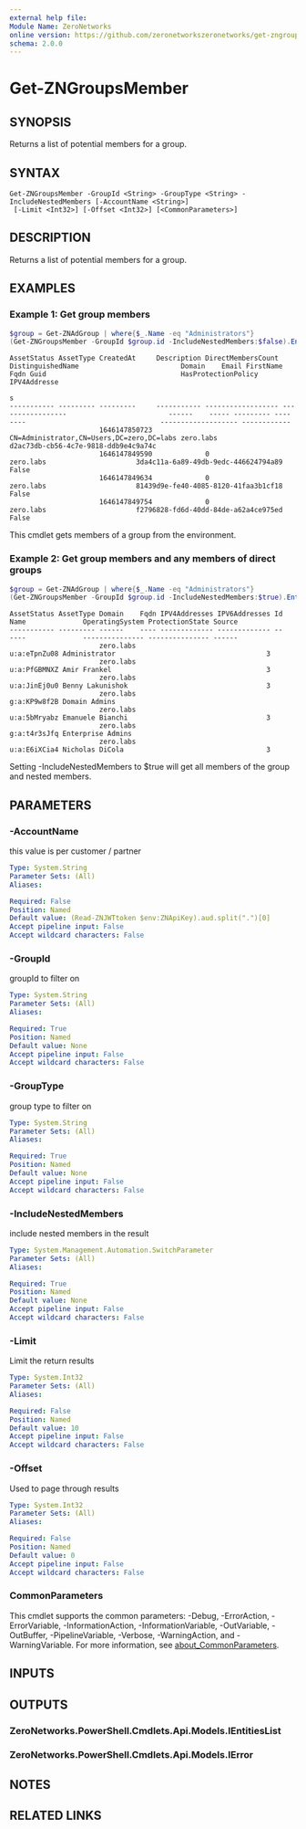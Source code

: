 ```yaml
---
external help file:
Module Name: ZeroNetworks
online version: https://github.com/zeronetworkszeronetworks/get-zngroupsmember
schema: 2.0.0
---
```


# Get-ZNGroupsMember

## SYNOPSIS
Returns a list of potential members for a group.

## SYNTAX

```
Get-ZNGroupsMember -GroupId <String> -GroupType <String> -IncludeNestedMembers [-AccountName <String>]
 [-Limit <Int32>] [-Offset <Int32>] [<CommonParameters>]
```

## DESCRIPTION
Returns a list of potential members for a group.

## EXAMPLES

### Example 1: Get group members
```powershell
$group = Get-ZNAdGroup | where{$_.Name -eq "Administrators"}
(Get-ZNGroupsMember -GroupId $group.id -IncludeNestedMembers:$false).Entities
```

```output
AssetStatus AssetType CreatedAt     Description DirectMembersCount DistinguishedName                         Domain    Email FirstName Fqdn Guid                                 HasProtectionPolicy IPV4Addresse
                                                                                                                                                                                                     s
----------- --------- ---------     ----------- ------------------ -----------------                         ------    ----- --------- ---- ----                                 ------------------- ------------
                      1646147850723                                CN=Administrator,CN=Users,DC=zero,DC=labs zero.labs                      d2ac73db-cb56-4c7e-9818-ddb9e4c9a74c                                 
                      1646147849590             0                                                            zero.labs                      3da4c11a-6a89-49db-9edc-446624794a89 False                           
                      1646147849634             0                                                            zero.labs                      81439d9e-fe40-4085-8120-41faa3b1cf18 False                           
                      1646147849754             0                                                            zero.labs                      f2796828-fd6d-40dd-84de-a62a4ce975ed False                           
```

This cmdlet gets members of a group from the environment.

### Example 2: Get group members and any members of direct groups
```powershell
$group = Get-ZNAdGroup | where{$_.Name -eq "Administrators"}
(Get-ZNGroupsMember -GroupId $group.id -IncludeNestedMembers:$true).Entities
```

```output
AssetStatus AssetType Domain    Fqdn IPV4Addresses IPV6Addresses Id           Name              OperatingSystem ProtectionState Source
----------- --------- ------    ---- ------------- ------------- --           ----              --------------- --------------- ------
                      zero.labs                                  u:a:eTpnZu08 Administrator                                     3
                      zero.labs                                  u:a:PfGBMNXZ Amir Frankel                                      3
                      zero.labs                                  u:a:JinEj0u0 Benny Lakunishok                                  3
                      zero.labs                                  g:a:KP9w8f2B Domain Admins                                     
                      zero.labs                                  u:a:5bMryabz Emanuele Bianchi                                  3
                      zero.labs                                  g:a:t4r3sJfq Enterprise Admins                                 
                      zero.labs                                  u:a:E6iXCia4 Nicholas DiCola                                   3
```

Setting -IncludeNestedMembers to $true will get all members of the group and nested members.

## PARAMETERS

### -AccountName
this value is per customer / partner

```yaml
Type: System.String
Parameter Sets: (All)
Aliases:

Required: False
Position: Named
Default value: (Read-ZNJWTtoken $env:ZNApiKey).aud.split(".")[0]
Accept pipeline input: False
Accept wildcard characters: False
```

### -GroupId
groupId to filter on

```yaml
Type: System.String
Parameter Sets: (All)
Aliases:

Required: True
Position: Named
Default value: None
Accept pipeline input: False
Accept wildcard characters: False
```

### -GroupType
group type to filter on

```yaml
Type: System.String
Parameter Sets: (All)
Aliases:

Required: True
Position: Named
Default value: None
Accept pipeline input: False
Accept wildcard characters: False
```

### -IncludeNestedMembers
include nested members in the result

```yaml
Type: System.Management.Automation.SwitchParameter
Parameter Sets: (All)
Aliases:

Required: True
Position: Named
Default value: None
Accept pipeline input: False
Accept wildcard characters: False
```

### -Limit
Limit the return results

```yaml
Type: System.Int32
Parameter Sets: (All)
Aliases:

Required: False
Position: Named
Default value: 10
Accept pipeline input: False
Accept wildcard characters: False
```

### -Offset
Used to page through results

```yaml
Type: System.Int32
Parameter Sets: (All)
Aliases:

Required: False
Position: Named
Default value: 0
Accept pipeline input: False
Accept wildcard characters: False
```

### CommonParameters
This cmdlet supports the common parameters: -Debug, -ErrorAction, -ErrorVariable, -InformationAction, -InformationVariable, -OutVariable, -OutBuffer, -PipelineVariable, -Verbose, -WarningAction, and -WarningVariable. For more information, see [about_CommonParameters](http://go.microsoft.com/fwlink/?LinkID=113216).

## INPUTS

## OUTPUTS

### ZeroNetworks.PowerShell.Cmdlets.Api.Models.IEntitiesList

### ZeroNetworks.PowerShell.Cmdlets.Api.Models.IError

## NOTES

## RELATED LINKS

